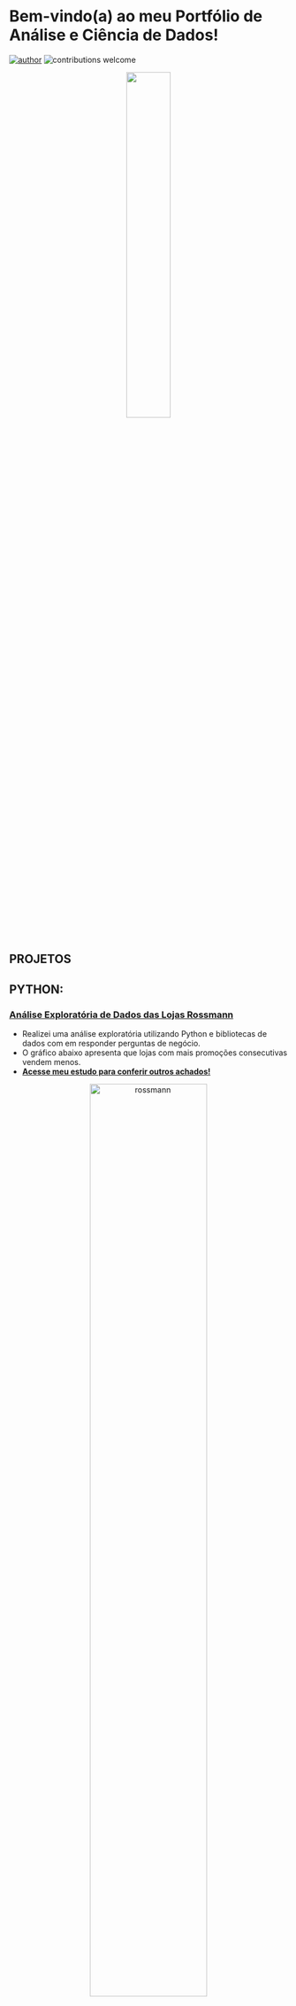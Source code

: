 # Bem-vindo(a) ao meu Portfólio de Análise e Ciência de Dados!

[![author](https://img.shields.io/badge/author-IsraelAugustods-red.svg)](https://www.linkedin.com/in/israelaugustoalmeida/) ![contributions welcome](https://img.shields.io/badge/contributions-welcome-brightgreen.svg?style=flat)

<p align="center">
  <img src="https://github.com/user-attachments/assets/a756608b-b79b-4b66-9502-aa6fc9148519" width=40%>
</p>

## **PROJETOS**

## **PYTHON:**
### [**Análise Exploratória de Dados das Lojas Rossmann**](https://github.com/IsraelAugustods/eda_rossmann)
 - Realizei uma análise exploratória utilizando Python e bibliotecas de dados com em responder perguntas de negócio. 
 - O gráfico abaixo apresenta que lojas com mais promoções consecutivas vendem menos.
 - **[Acesse meu estudo para conferir outros achados!](https://github.com/IsraelAugustods/eda_rossmann)**
<p align="center">
  <img alt="rossmann" width="65%" src="https://github.com/user-attachments/assets/8f5837a6-9c07-4526-b088-ea5cd14cc6ad">
</p>

## **SQL**
### [**CAR PRIME**](https://github.com/IsraelAugustods/car_prime_sql)
 - Este estudo tem como foco desenvolver minhas habilidades em SQL, abrangendo desde consultas básicas até conceitos avançados.
 - A tabela abaixo apresenta desempenho mensal da empresa em relação a algumas métricas.
 - **[Acesse meu estudo para conferir outros achados!](https://github.com/IsraelAugustods/car_prime_sql)**
<p align="center">
  <img alt="carprime" width="65%" src="https://github.com/user-attachments/assets/54a4af59-eacb-418a-8cc7-c9adf8e57f66">
</p>

## **EXCEL:**
### [**Salário na Área de Dados**](https://github.com/IsraelAugustods/data_salaries)

 - Realizei uma análise exploratória utilizando Python e bibliotecas de dados com em responder perguntas de negócio. 
 - O gráfico abaixo apresenta que o nível Executive apresenta consistentemente os maiores salários em todas as categorias de tamanho de empresa (Large, Medium, Small).
 - **[Acesse meu estudo para conferir outros achados!](https://github.com/IsraelAugustods/data_salaries)**

<p align="center">
  <img alt="salario" width="65%" src="https://github.com/user-attachments/assets/9979182d-a24d-4052-a129-60ba6adc83d4">
</p>

## **SOBRE**

Sou um biólogo apaixonado por análise de dados, dedicado a ajudar empresas em suas tomadas de decisão, a resolver problemas de negócio e a gerar valor a partir de dados. 

Utilizo ferramentas como SQL, Python, Excel e Power BI para extrair, transformar, analisar e visualizar dados de diversas fontes e formatos. Esse trabalho resulta em insights e relatórios que suportam a tomada de decisões. Além disso, na faculdade, trabalhei com a linguagem R, utilizando dados para responder a perguntas ecológicas. Também atuei de forma voluntária durante a graduação com bancos de dados de proteínas, onde fui responsável pelo processo de ETL, trabalhando com APIs.

Atualmente, meu objetivo é me desenvolver ainda mais na área de análise de dados, o que tenho feito por meio de cursos de Storytelling e Gamification.


## CONTATO
Se você tiver alguma pergunta, comentário ou desejar entrar em contato comigo, sinta-se à vontade para fazê-lo por meio dos links abaixo:

**Links para me acharem:**
* [LinkedIn](https://www.linkedin.com/in/israelaugustoalmeida/)
* [GitHub](https://github.com/IsraelAugustods)


